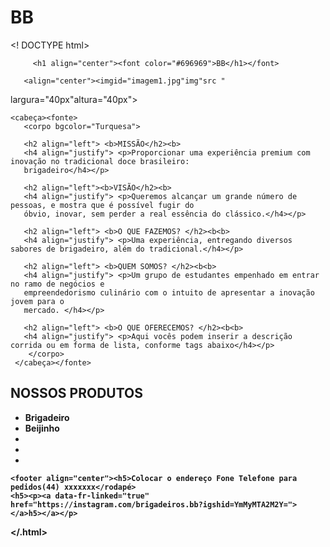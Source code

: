 <html>
	<h1>BB</h1>
</html>	
	
<! DOCTYPE html>
<html lang="pt-br>
    <meta charset="UTF-8">

         <h1 align="center"><font color="#696969">BB</h1></font>
     
       <align="center"><imgid="imagem1.jpg"img"src "
largura="40px"altura="40px">
  <link rel="stylesheet" herf="estilo.css">
    
    
    <cabeça><fonte>
       <corpo bgcolor="Turquesa">                           
                                               
       <h2 align="left"> <b>MISSÃO</h2><b>
       <h4 align="justify"> <p>Proporcionar uma experiência premium com inovação no tradicional doce brasileiro:
       brigadeiro</h4></p>

       <h2 align="left"><b>VISÃO</h2><b>
       <h4 align="justify"> <p>Queremos alcançar um grande número de pessoas, e mostra que é possível fugir do
       óbvio, inovar, sem perder a real essência do clássico.</h4></p>

       <h2 align="left"> <b>O QUE FAZEMOS? </h2><b<b>
       <h4 align="justify"> <p>Uma experiência, entregando diversos sabores de brigadeiro, além do tradicional.</h4></p>

       <h2 align="left"> <b>QUEM SOMOS? </h2><b<b>
       <h4 align="justify"> <p>Um grupo de estudantes empenhado em entrar no ramo de negócios e
       empreendedorismo culinário com o intuito de apresentar a inovação jovem para o
       mercado. </h4></p>

       <h2 align="left"> <b>O QUE OFERECEMOS? </h2><b<b>
       <h4 align="justify"> <p>Aqui vocês podem inserir a descrição corrida ou em forma de lista, conforme tags abaixo</h4></p> 
        </corpo>
     </cabeça></fonte>

<div><h2 align="esquerda"><b>NOSSOS PRODUTOS</h2><b>
  
  <ul tipo="quadrado">
<li>Brigadeiro
<li>Beijinho
<li>
<li>
<li>
  </ul></div> 

    <footer align="center"><h5>Colocar o endereço Fone Telefone para pedidos(44) xxxxxxx</rodapé> 
    <h5><p><a data-fr-linked="true" href="https://instagram.com/brigadeiros.bb?igshid=YmMyMTA2M2Y="></a>h5></a></p>

  
</.html>
	





